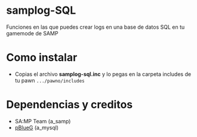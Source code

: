# samplog-SQL
Funciones en las que puedes crear logs en una base de datos SQL en tu gamemode de SAMP 

# Como instalar
- Copias el archivo **samplog-sql.inc** y lo pegas en la carpeta includes de tu pawn `.../pawno/includes`

# Dependencias y creditos
- SA:MP Team (a_samp)
- [pBlueG](https://github.com/pBlueG/SA-MP-MySQL) (a_mysql)

